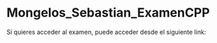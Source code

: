 # Mongelos_Sebastian_ExamenCPP
Si quieres acceder al examen, puede acceder desde el siguiente link:
